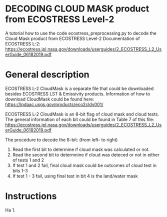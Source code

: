 # DECODING CLOUD MASK product from ECOSTRESS Level-2
A tutorial how to use the code ecostress_preprocessing.py to decode the Cloud Mask product from ECOSTRESS Level-2 
Documentation of ECOSTRESS L-2: https://ecostress.jpl.nasa.gov/downloads/userguides/2_ECOSTRESS_L2_UserGuide_06182019.pdf

# General description
ECOSTRESS L-2 CloudMask is a separate file that could be downloaded besides ECOSTRESS LST & Emissivity products. 
Information of how to download CloudMask could be found here: https://lpdaac.usgs.gov/products/eco2cldv001/

ECOSTRESS L-2 CloudMask is an 8-bit flag of cloud mask and cloud tests. The general information of each bit could be found in Table 7 of this file: https://ecostress.jpl.nasa.gov/downloads/userguides/2_ECOSTRESS_L2_UserGuide_06182019.pdf

The procedure to decode the 8-bit: (from left- to right)
1. Read the first bit to determine if cloud mask was calculated or not. 
2. Read the second bit to determnine if cloud was deteced or not in either of tests 1 and 2 
3. If test 1 and 2 fail, final cloud mask could be outcomes of cloud test in bits 1-3
4. If test 1 - 3 fail, using final test in bit 4 is the land/water mask 


# Instructions
Ha
1. 
